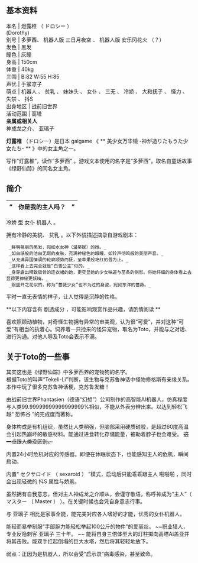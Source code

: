 **基本资料**  
---  
本名  |  燈露椎  （  ドロシー  ）    
(Dorothy)  
别号  |  多萝西、  机器人版  三日月夜空  、  机器人版  安乐冈花火  （？）   
发色  |  黑发   
瞳色  |  灰瞳   
身高  |  150cm   
体重  |  40kg   
三围  |  B:82 W:55 H:85   
声优  |  手冢凉子   
萌点  |  机器人  、  贫乳  、  妹妹头  、  女仆  、  三无  、  冷娇  、  大和抚子  、  怪力  、  失禁  、  抖S   
出身地区  |  战前旧世界   
活动范围  |  高塔   
**亲属或相关人**  
神成龙之介、  亚璃子  
  
**灯露椎** （ドロシー）是日本  galgame  《 ** 美少女万华镜 -神が造りたもうた少女たち-  ** 》中的女主角之一。

写作“灯露椎”，读作“多萝西”  。游戏文本使用的名字是“多萝西”，取名自童话故事《绿野仙踪》的同名女主角。

##  简介

“  |  你是我的主人吗？  |  ”   
---|---|---  
  
冷娇  型  女仆  机器人  。

拥有冷静的美貌、  贫乳  。以下外貌描述摘录自游戏剧本：

    

     _鲜明艳丽的黑发，宛如水女神（温蒂妮）的她。_
     _如白纸般的洁白无瑕的皮肤，充满神秘色的眼瞳，如铃声彻鸣般的美丽声音。_
     _从充满异国情调的轮廓顺势而抚，至苹果般艳红的唇为止。_
     _这样看上去完全就是“白雪公主”似的。_
     _身穿露出精致锁骨的连衣裙的她，更突显她的少女味道与苗条的侧影。将她纤细的身体看上去显得更神秘更妖精。_
     _跟盛开之花似的，称为“蔷薇少女”也不为过的身姿，宛如东洋的蔷薇。_

平时一直无表情的样子，让人觉得是沉静的性格。

**以下内容含有 剧透成分  ，可能影响观赏作品兴趣，请酌情阅读 **

喜欢照顾动植物，对奇怪生物拥有异常的审美观，认为很“可爱”，并对这种“可爱”有相当的执着心。饲养着一只捡来的怪异宠物，取名为Toto，并能与之对话、进行沟通。对他人辱及Toto会表示不满。

关于Toto的一些事  
---  
其实这也是《绿野仙踪》中多萝西养的宠物狗的名字。  
根据Toto的叫声“Tekeli-Li”判断，该生物与克苏鲁神话中怪物修格斯有亲缘关系。本作中玩了很多克苏鲁神话梗，克苏鲁发糖！  
  
由战前旧世界Phantasien（德语“幻想”）公司制作的高智能AI机器人，仿真程度与人类99.99999999999999999%相似，不能从外表分辨出来。以达到轻松飞越“
恐怖谷  ”的完成度而著称。

身体构成是有机组织，虽然比人类稍强，但脑部采用硬质硅胶，是超过60度高温会引起热崩坏的敏感材料。能通过进食转化存储能量，被勒着脖子也会难受。
~~这一点跟人类没区别。~~

内置24小时危机对应的传感器。即便在休眠状态下，也能感知主人的危机，瞬间启动。

内置“  セクサロイド  （  sexaroid  ）  ”模式，启动后只能乖乖跟主人  啪啪啪  ，同时会出现轻微的  抖S  属性与娇羞。

虽然拥有自我意志，但对主人神成龙之介顺从，会谨守敬语，称呼神成为“主人”（  マスター  （  Master  ）  ）。在关键时候也会凭自身意志行事。

与  亚璃子  相比是家事全能，能完美对应各人嗜好的才能，优秀的女仆机器人。

能轻而易举制服“手部腕力能轻松举起100公斤的物件”的爱丽丝。 ~~职业猎人，专业反隐刺客 亚璃子  三十年。 ~~
能将自身三倍体型大的灯柱掷向高塔AI盖亚并将其击败。能双手扛起倒塌的巨大水塔，然后将其轻轻地放下。

弱点：正因为是机器人，所以会受“启示录”病毒感染，甚至致命。

  

  